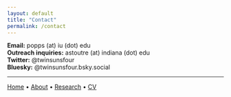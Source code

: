 ```yaml
---
layout: default
title: "Contact"
permalink: /contact
---
```


**Email:** popps (at) iu (dot) edu<br>
**Outreach inquiries:** astoutre (at) indiana (dot) edu<br>
**Twitter:** @twinsunsfour<br>
**Bluesky:** @twinsunsfour.bsky.social<br>

***

[Home](README.md) • [About](about.md) • [Research](research.md) • [CV](CV.md)
